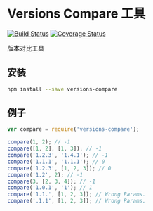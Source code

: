 # Versions Compare 工具

[![Build Status](https://travis-ci.org/searchfe/versions-compare.svg?branch=master)](https://travis-ci.org/searchfe/versions-compare)
[![Coverage Status](https://coveralls.io/repos/github/searchfe/versions-compare/badge.svg?branch=master)](https://coveralls.io/github/searchfe/versions-compare?branch=master)

版本对比工具

## 安装

```bash
npm install --save versions-compare
```

## 例子

```javascript
var compare = require('versions-compare');

compare(1, 2); // -1
compare([1, 2], [1, 3]); // -1
compare('1.2.3', '1.4.1'); // -1
compare('1.1.1', '1.1.1'); // 0
compare('1.2.3', [1, 2, 3]); // 0
compare('1.2', 2); // -1
compare(3, [2, 3, 4]); // -1
compare('1.0.1', '1'); // 1
compare('1.1.', [1, 2, 3]); // Wrong Params.
compare('.1.1', [1, 2, 3]); // Wrong Params.

```
